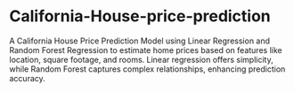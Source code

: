 # California-House-price-prediction
A California House Price Prediction Model using Linear Regression and Random Forest Regression to estimate home prices based on features like location, square footage, and rooms. Linear regression offers simplicity, while Random Forest captures complex relationships, enhancing prediction accuracy.
